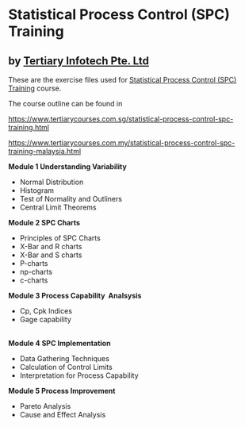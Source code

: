 # Statistical Process Control (SPC) Training
## by [Tertiary Infotech Pte. Ltd](https://www.tertiarycourses.com.sg/)

These are the exercise files used for [Statistical Process Control (SPC) Training](https://www.tertiarycourses.com.sg/statistical-process-control-spc-training.html) course. 

The course outline can be found in 

https://www.tertiarycourses.com.sg/statistical-process-control-spc-training.html

https://www.tertiarycourses.com.my/statistical-process-control-spc-training-malaysia.html


<p><strong>Module 1 Understanding Variability&nbsp;</strong></p>
<ul>
<li>Normal Distribution</li>
<li>Histogram</li>
<li>Test of Normality and Outliners</li>
<li>Central Limit Theorems</li>
</ul>
<p><strong>Module 2 SPC Charts</strong></p>
<ul>
<li>Principles of SPC Charts</li>
<li>X-Bar and R charts</li>
<li>X-Bar and S charts</li>
<li>P-charts</li>
<li>np-charts</li>
<li>c-charts</li>
</ul>
<p><strong>Module 3 Process Capability&nbsp; Analsysis</strong></p>
<ul>
<li>Cp, Cpk Indices</li>
<li>Gage capability</li>
</ul>
<p></p>
<p><br /><strong>Module 4 SPC Implementation</strong></p>
<ul>
<li>Data Gathering Techniques</li>
<li>Calculation of Control Limits</li>
<li>Interpretation for Process Capability</li>
</ul>
<p><strong>Module 5 Process Improvement</strong></p>
<ul>
<li>Pareto Analysis</li>
<li>Cause and Effect Analysis</li>
</ul>
